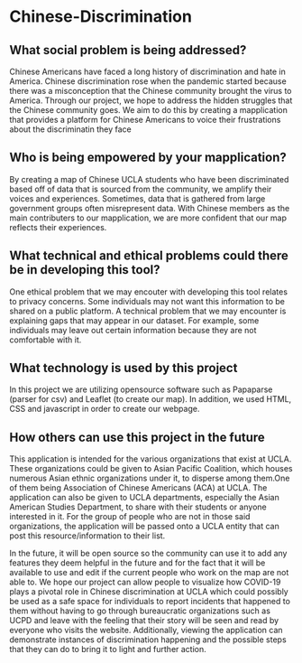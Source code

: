 # Chinese-Discrimination

## What social problem is being addressed?
Chinese Americans have faced a long history of discrimination and hate in America.  Chinese discrimination rose when the pandemic started because there was a misconception that the Chinese community brought the virus to America. Through our project, we hope to address the hidden struggles that the Chinese community goes. We aim to do this by creating a mapplication that provides a platform for Chinese Americans to voice their frustrations about the discriminatin they face

## Who is being empowered by your mapplication?
By creating a map of Chinese UCLA students who have been discriminated based off of data that is sourced from the community, we amplify their voices and experiences. Sometimes, data that is gathered from large government groups often misrepresent data. With Chinese members as the main contributers to our mapplication, we are more confident that our map reflects their experiences.

## What technical and ethical problems could there be in developing this tool?
One ethical problem that we may encouter with developing this tool relates to privacy concerns. Some individuals may not want this information to be shared on a public platform. A technical problem that we may encounter is explaining gaps that may appear in our dataset. For example, some individuals may leave out certain information because they are not comfortable with it.

## What technology is used by this project
In this project we are utilizing opensource software such as Papaparse (parser for csv) and Leaflet (to create our map). In addition, we used HTML, CSS and javascript in order to create our webpage. 


## How others can use this project in the future

This application is intended for the various organizations that exist at UCLA. These organizations could be given to Asian Pacific Coalition, which houses numerous Asian ethnic organizations under it, to disperse among them.One of them being Association of Chinese Americans (ACA) at UCLA.  The application can also be given to UCLA departments, especially the Asian American Studies Department, to share with their students or anyone interested in it. For the group of people who are not in those said organizations, the application will be passed onto a UCLA entity that can post this resource/information to their list. 

In the future, it will be open source so the community can use it to add any features they deem helpful in the future and for the fact that it will be available to use and edit if the current people who work on the map are not able to. We hope our project can allow people to visualize how COVID-19 plays a pivotal role in Chinese discrimination at UCLA which could possibly be used as a safe space for individuals to report incidents that happened to them without having to go through bureaucratic organizations such as UCPD and leave with the feeling that their story will be seen and read by everyone who visits the website. Additionally, viewing the application can demonstrate instances of discrimination happening and the possible steps that they can do to bring it to light and further action. 

